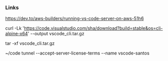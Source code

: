 ### Links
https://dev.to/aws-builders/running-vs-code-server-on-aws-51h6



curl -Lk 'https://code.visualstudio.com/sha/download?build=stable&os=cli-alpine-x64' --output vscode_cli.tar.gz

tar -xf vscode_cli.tar.gz

~/code  tunnel --accept-server-license-terms --name vscode-santos